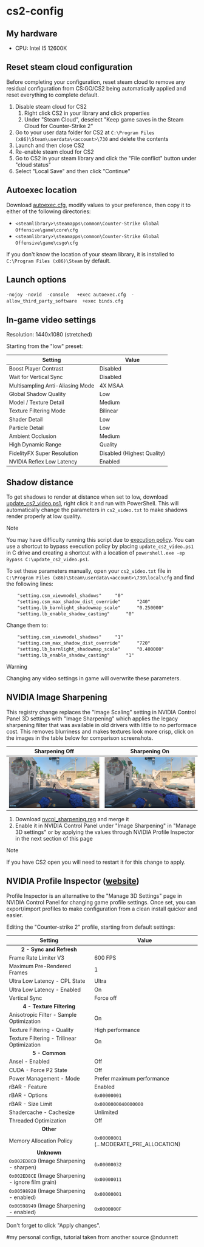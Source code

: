 # cs2-config
## My hardware
- CPU: Intel I5 12600K

## Reset steam cloud configuration
Before completing your configuration, reset steam cloud to remove any residual configuration from CS:GO/CS2 being automatically applied and reset everything to complete default.

1. Disable steam cloud for CS2
    1. Right click CS2 in your library and click properties
    1. Under "Steam Cloud", deselect "Keep game saves in the Steam Cloud for Counter-Strike 2"
1. Go to your user data folder for CS2 at `C:\Program Files (x86)\Steam\userdata\<account>\730` and delete the contents
1. Launch and then close CS2
1. Re-enable steam cloud for CS2
1. Go to CS2 in your steam library and click the "File conflict" button under "cloud status"
1. Select "Local Save" and then click "Continue"

## Autoexec location
Download [autoexec.cfg](/autoexec.cfg), modify values to your preference, then copy it to either of the following directories:

- `<steamlibrary>\steamapps\common\Counter-Strike Global Offensive\game\core\cfg`
- `<steamlibrary>\steamapps\common\Counter-Strike Global Offensive\game\csgo\cfg`

If you don't know the location of your steam library, it is installed to `C:\Program Files (x86)\Steam` by default.

## Launch options
`-nojoy -novid  -console   +exec autoexec.cfg  -allow_third_party_software  +exec binds.cfg`

## In-game video settings
Resolution: 1440x1080 (stretched)

Starting from the "low" preset:

| Setting                          | Value                      |
|----------------------------------|----------------------------|
| Boost Player Contrast            | Disabled                   |
| Wait for Vertical Sync           | Disabled                   |
| Multisampling Anti-Aliasing Mode | 4X MSAA                    |
| Global Shadow Quality            | Low                        |
| Model / Texture Detail           | Medium                     |
| Texture Filtering Mode           | Bilinear                   |
| Shader Detail                    | Low                        |
| Particle Detail                  | Low                        |
| Ambient Occlusion                | Medium                     |
| High Dynamic Range               | Quality                    |
| FidelityFX Super Resolution      | Disabled (Highest Quality) |
| NVIDIA Reflex Low Latency        | Enabled                    |

## Shadow distance
To get shadows to render at distance when set to low, download [update_cs2_video.ps1](/update_cs2_video.ps1), right click it and run with PowerShell. This will automatically change the parameters in `cs2_video.txt` to make shadows render properly at low quality.

> [!NOTE]
> You may have difficulty running this script due to [execution policy](https://learn.microsoft.com/en-us/powershell/module/microsoft.powershell.core/about/about_execution_policies?view=powershell-7.4). You can use a shortcut to bypass execution policy by placing `update_cs2_video.ps1` in C drive and creating a shortcut with a location of `powershell.exe -ep Bypass C:\update_cs2_video.ps1`.

To set these parameters manually, open your `cs2_video.txt` file in `C:\Program Files (x86)\Steam\userdata\<account>\730\local\cfg` and find the following lines:

```
	"setting.csm_viewmodel_shadows"		"0"
	"setting.csm_max_shadow_dist_override"		"240"
	"setting.lb_barnlight_shadowmap_scale"		"0.250000"
	"setting.lb_enable_shadow_casting"		"0"
```

Change them to:

```
	"setting.csm_viewmodel_shadows"		"1"
	"setting.csm_max_shadow_dist_override"		"720"
	"setting.lb_barnlight_shadowmap_scale"		"0.400000"
	"setting.lb_enable_shadow_casting"		"1"
```

> [!WARNING]
> Changing any video settings in game will overwrite these parameters.

## NVIDIA Image Sharpening
This registry change replaces the "Image Scaling" setting in NVIDIA Control Panel 3D settings with "Image Sharpening" which applies the legacy sharpening filter that was available in old drivers with little to no performace cost. This removes blurriness and makes textures look more crisp, click on the images in the table below for comparison screenshots.

| Sharpening Off           |  Sharpening On          |
|:------------------------:|:-----------------------:|
| ![](/sharpening_off.png) | ![](/sharpening_on.png) |

1. Download [nvcpl_sharpening.reg](/nvcpl_sharpening.reg) and merge it
1. Enable it in NVIDIA Control Panel under "Image Sharpening" in "Manage 3D settings" or by applying the values through NVIDIA Profile Inspector in the next section of this page

> [!NOTE]
> If you have CS2 open you will need to restart it for this change to apply.

## NVIDIA Profile Inspector ([website](https://nvidiaprofileinspector.com))
Profile Inspector is an alternative to the "Manage 3D Settings" page in NVIDIA Control Panel for changing game profile settings. Once set, you can export/import profiles to make configuration from a clean install quicker and easier.

Editing the "Counter-strike 2" profile, starting from default settings:

| Setting                          | Value                      |
|----------------------------------|----------------------------|
| <div align="center">**2 - Sync and Refresh**</div> |          |
| Frame Rate Limiter V3            | 600 FPS                    |
| Maximum Pre-Rendered Frames      | 1                          |
| Ultra Low Latency - CPL State    | Ultra                      |
| Ultra Low Latency - Enabled      | On                         |
| Vertical Sync                    | Force off                  |
| <div align="center">**4 - Texture Filtering**</div> |         |
| Anisotropic Filter - Sample Optimization | On                 |
| Texture Filtering - Quality      | High performance           |
| Texture Filtering - Trilinear Optimization | On               |
| <div align="center">**5 - Common**</div> |                    |
| Ansel - Enabled                  | Off                        |
| CUDA - Force P2 State            | Off                        |
| Power Management - Mode          | Prefer maximum performance |
| rBAR - Feature                   | Enabled                    |
| rBAR - Options                   | `0x00000001`               |
| rBAR - Size Limit                | `0x0000000040000000`       |
| Shadercache - Cachesize          | Unlimited                  |
| Threaded Optimization            | Off                        |
| <div align="center">**Other**</div> |                         |
| Memory Allocation Policy         | `0x00000001` (...MODERATE_PRE_ALLOCATION) |
| <div align="center">**Unknown**</div> |                       |
| `0x002ED8CD` (Image Sharpening - sharpen) | `0x00000032`      |
| `0x002ED8CE` (Image Sharpening - ignore film grain) | `0x00000011` |
| `0x00598928` (Image Sharpening - enabled) | `0x00000001`      |
| `0x00598949` (Image Sharpening - enabled) | `0x0000000F`      |

Don't forget to click "Apply changes".

#my personal configs, tutorial taken from another source  @ndunnett

